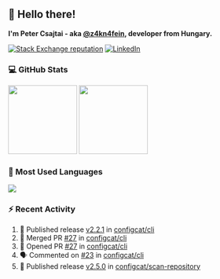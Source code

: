 ## 👋 Hello there!

**I'm Peter Csajtai - aka [@z4kn4fein](https://github.com/z4kn4fein), developer from Hungary.**

[![Stack Exchange reputation](https://img.shields.io/stackexchange/stackoverflow/r/8700582?color=orange&label=reputation&logo=stackoverflow&style=for-the-badge)](https://stackoverflow.com/users/8700582)
[![LinkedIn](https://img.shields.io/badge/linkedin-%230077B5.svg?style=for-the-badge&logo=linkedin&logoColor=white)](https://www.linkedin.com/in/csajtai-p%C3%A9ter-45395341/)

### 💻 GitHub Stats

<div>
  <img height="140px" src="https://github-readme-stats-pcsajtai.vercel.app/api?username=z4kn4fein&show_icons=true&hide_border=true&count_private=true&custom_title=Stats&theme=dracula&line_height=24&hide_title=true">
  <img height="140px" src="https://streak-stats.demolab.com?user=z4kn4fein&theme=dracula&hide_border=true">
  
</div>

### :toolbox: Most Used Languages

<img src="https://github-readme-stats-pcsajtai.vercel.app/api/top-langs/?username=z4kn4fein&theme=dracula&hide_border=true&layout=compact&langs_count=8&hide_title=true">

### :zap: Recent Activity

<!--START_SECTION:activity-->
1. 🚀 Published release [v2.2.1](https://github.com/configcat/cli/releases/tag/v2.2.1) in [configcat/cli](https://github.com/configcat/cli)
2. 🎉 Merged PR [#27](https://github.com/configcat/cli/pull/27) in [configcat/cli](https://github.com/configcat/cli)
3. 💪 Opened PR [#27](https://github.com/configcat/cli/pull/27) in [configcat/cli](https://github.com/configcat/cli)
4. 🗣 Commented on [#23](https://github.com/configcat/cli/pull/23#issuecomment-2172944157) in [configcat/cli](https://github.com/configcat/cli)
5. 🚀 Published release [v2.5.0](https://github.com/configcat/scan-repository/releases/tag/v2.5.0) in [configcat/scan-repository](https://github.com/configcat/scan-repository)
<!--END_SECTION:activity-->
